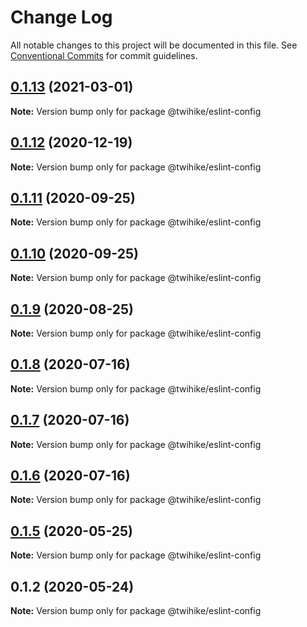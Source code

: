 # Change Log

All notable changes to this project will be documented in this file.
See [Conventional Commits](https://conventionalcommits.org) for commit guidelines.

## [0.1.13](https://github.com/twihike/config-js/compare/v0.1.12...v0.1.13) (2021-03-01)

**Note:** Version bump only for package @twihike/eslint-config





## [0.1.12](https://github.com/twihike/config-js/compare/v0.1.11...v0.1.12) (2020-12-19)

**Note:** Version bump only for package @twihike/eslint-config





## [0.1.11](https://github.com/twihike/config-js/compare/v0.1.10...v0.1.11) (2020-09-25)

**Note:** Version bump only for package @twihike/eslint-config





## [0.1.10](https://github.com/twihike/config-js/compare/v0.1.9...v0.1.10) (2020-09-25)

**Note:** Version bump only for package @twihike/eslint-config





## [0.1.9](https://github.com/twihike/config-js/compare/v0.1.8...v0.1.9) (2020-08-25)

**Note:** Version bump only for package @twihike/eslint-config





## [0.1.8](https://github.com/twihike/config-js/compare/v0.1.7...v0.1.8) (2020-07-16)

**Note:** Version bump only for package @twihike/eslint-config





## [0.1.7](https://github.com/twihike/config-js/compare/v0.1.6...v0.1.7) (2020-07-16)

**Note:** Version bump only for package @twihike/eslint-config





## [0.1.6](https://github.com/twihike/config-js/compare/v0.1.5...v0.1.6) (2020-07-16)

**Note:** Version bump only for package @twihike/eslint-config





## [0.1.5](https://github.com/twihike/config-js/compare/v0.1.4...v0.1.5) (2020-05-25)

**Note:** Version bump only for package @twihike/eslint-config





## 0.1.2 (2020-05-24)

**Note:** Version bump only for package @twihike/eslint-config
